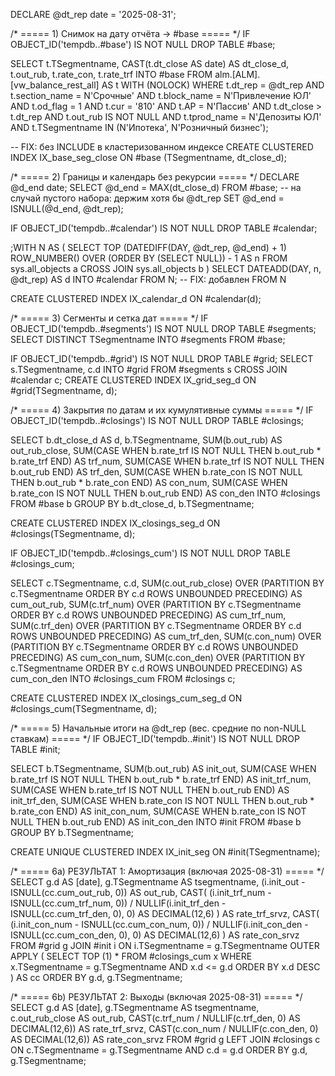 DECLARE @dt_rep date = '2025-08-31';

/* ===== 1) Снимок на дату отчёта -> #base ===== */
IF OBJECT_ID('tempdb..#base') IS NOT NULL DROP TABLE #base;

SELECT
    t.TSegmentname,
    CAST(t.dt_close AS date) AS dt_close_d,
    t.out_rub,
    t.rate_con,
    t.rate_trf
INTO #base
FROM alm.[ALM].[vw_balance_rest_all] AS t WITH (NOLOCK)
WHERE t.dt_rep       = @dt_rep
  AND t.section_name = N'Срочные'
  AND t.block_name   = N'Привлечение ЮЛ'
  AND t.od_flag      = 1
  AND t.cur          = '810'
  AND t.AP           = N'Пассив'
  AND t.dt_close     > t.dt_rep
  AND t.out_rub IS NOT NULL
  AND t.tprod_name   = N'Депозиты ЮЛ'
  AND t.TSegmentname IN (N'Ипотека', N'Розничный бизнес');

-- FIX: без INCLUDE в кластеризованном индексе
CREATE CLUSTERED INDEX IX_base_seg_close ON #base (TSegmentname, dt_close_d);

/* ===== 2) Границы и календарь без рекурсии ===== */
DECLARE @d_end date;
SELECT @d_end = MAX(dt_close_d) FROM #base;
-- на случай пустого набора: держим хотя бы @dt_rep
SET @d_end = ISNULL(@d_end, @dt_rep);

IF OBJECT_ID('tempdb..#calendar') IS NOT NULL DROP TABLE #calendar;

;WITH N AS (
    SELECT TOP (DATEDIFF(DAY, @dt_rep, @d_end) + 1)
           ROW_NUMBER() OVER (ORDER BY (SELECT NULL)) - 1 AS n
    FROM sys.all_objects a CROSS JOIN sys.all_objects b
)
SELECT DATEADD(DAY, n, @dt_rep) AS d
INTO #calendar
FROM N;  -- FIX: добавлен FROM N

CREATE CLUSTERED INDEX IX_calendar_d ON #calendar(d);

/* ===== 3) Сегменты и сетка дат ===== */
IF OBJECT_ID('tempdb..#segments') IS NOT NULL DROP TABLE #segments;
SELECT DISTINCT TSegmentname INTO #segments FROM #base;

IF OBJECT_ID('tempdb..#grid') IS NOT NULL DROP TABLE #grid;
SELECT s.TSegmentname, c.d
INTO #grid
FROM #segments s
CROSS JOIN #calendar c;
CREATE CLUSTERED INDEX IX_grid_seg_d ON #grid(TSegmentname, d);

/* ===== 4) Закрытия по датам и их кумулятивные суммы ===== */
IF OBJECT_ID('tempdb..#closings') IS NOT NULL DROP TABLE #closings;

SELECT
    b.dt_close_d AS d,
    b.TSegmentname,
    SUM(b.out_rub)                                                    AS out_rub_close,
    SUM(CASE WHEN b.rate_trf IS NOT NULL THEN b.out_rub * b.rate_trf END) AS trf_num,
    SUM(CASE WHEN b.rate_trf IS NOT NULL THEN b.out_rub END)              AS trf_den,
    SUM(CASE WHEN b.rate_con IS NOT NULL THEN b.out_rub * b.rate_con END) AS con_num,
    SUM(CASE WHEN b.rate_con IS NOT NULL THEN b.out_rub END)              AS con_den
INTO #closings
FROM #base b
GROUP BY b.dt_close_d, b.TSegmentname;

CREATE CLUSTERED INDEX IX_closings_seg_d ON #closings(TSegmentname, d);

IF OBJECT_ID('tempdb..#closings_cum') IS NOT NULL DROP TABLE #closings_cum;

SELECT
    c.TSegmentname,
    c.d,
    SUM(c.out_rub_close) OVER (PARTITION BY c.TSegmentname ORDER BY c.d ROWS UNBOUNDED PRECEDING) AS cum_out_rub,
    SUM(c.trf_num)       OVER (PARTITION BY c.TSegmentname ORDER BY c.d ROWS UNBOUNDED PRECEDING) AS cum_trf_num,
    SUM(c.trf_den)       OVER (PARTITION BY c.TSegmentname ORDER BY c.d ROWS UNBOUNDED PRECEDING) AS cum_trf_den,
    SUM(c.con_num)       OVER (PARTITION BY c.TSegmentname ORDER BY c.d ROWS UNBOUNDED PRECEDING) AS cum_con_num,
    SUM(c.con_den)       OVER (PARTITION BY c.TSegmentname ORDER BY c.d ROWS UNBOUNDED PRECEDING) AS cum_con_den
INTO #closings_cum
FROM #closings c;

CREATE CLUSTERED INDEX IX_closings_cum_seg_d ON #closings_cum(TSegmentname, d);

/* ===== 5) Начальные итоги на @dt_rep (вес. средние по non-NULL ставкам) ===== */
IF OBJECT_ID('tempdb..#init') IS NOT NULL DROP TABLE #init;

SELECT
    b.TSegmentname,
    SUM(b.out_rub) AS init_out,
    SUM(CASE WHEN b.rate_trf IS NOT NULL THEN b.out_rub * b.rate_trf END) AS init_trf_num,
    SUM(CASE WHEN b.rate_trf IS NOT NULL THEN b.out_rub END)               AS init_trf_den,
    SUM(CASE WHEN b.rate_con IS NOT NULL THEN b.out_rub * b.rate_con END)  AS init_con_num,
    SUM(CASE WHEN b.rate_con IS NOT NULL THEN b.out_rub END)               AS init_con_den
INTO #init
FROM #base b
GROUP BY b.TSegmentname;

CREATE UNIQUE CLUSTERED INDEX IX_init_seg ON #init(TSegmentname);

/* ===== 6a) РЕЗУЛЬТАТ 1: Амортизация (включая 2025-08-31) ===== */
SELECT
    g.d                                 AS [date],
    g.TSegmentname                      AS tsegmentname,
    (i.init_out - ISNULL(cc.cum_out_rub, 0))                                  AS out_rub,
    CAST(
        (i.init_trf_num - ISNULL(cc.cum_trf_num, 0)) 
        / NULLIF(i.init_trf_den - ISNULL(cc.cum_trf_den, 0), 0)
        AS DECIMAL(12,6)
    ) AS rate_trf_srvz,
    CAST(
        (i.init_con_num - ISNULL(cc.cum_con_num, 0)) 
        / NULLIF(i.init_con_den - ISNULL(cc.cum_con_den, 0), 0)
        AS DECIMAL(12,6)
    ) AS rate_con_srvz
FROM #grid g
JOIN #init i
  ON i.TSegmentname = g.TSegmentname
OUTER APPLY (
    SELECT TOP (1) *
    FROM #closings_cum x
    WHERE x.TSegmentname = g.TSegmentname
      AND x.d <= g.d
    ORDER BY x.d DESC
) AS cc
ORDER BY g.d, g.TSegmentname;

/* ===== 6b) РЕЗУЛЬТАТ 2: Выходы (включая 2025-08-31) ===== */
SELECT
    g.d                                 AS [date],
    g.TSegmentname                      AS tsegmentname,
    c.out_rub_close                     AS out_rub,
    CAST(c.trf_num / NULLIF(c.trf_den, 0) AS DECIMAL(12,6)) AS rate_trf_srvz,
    CAST(c.con_num / NULLIF(c.con_den, 0) AS DECIMAL(12,6)) AS rate_con_srvz
FROM #grid g
LEFT JOIN #closings c
       ON c.TSegmentname = g.TSegmentname
      AND c.d            = g.d
ORDER BY g.d, g.TSegmentname;
